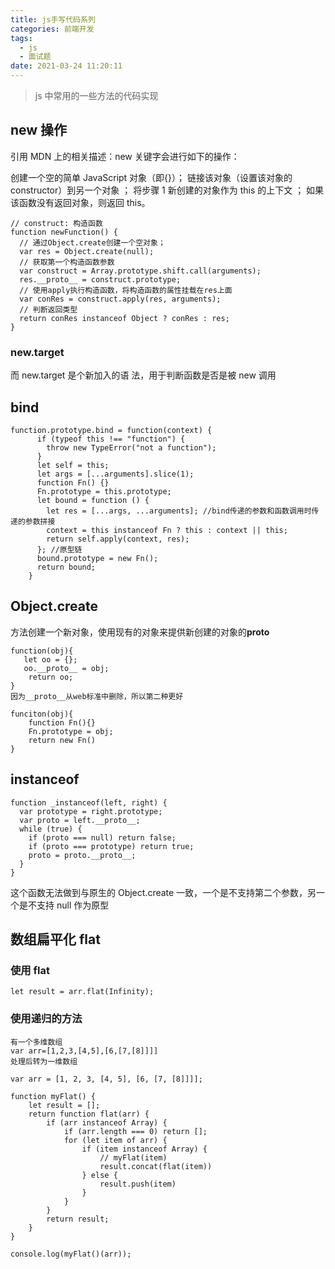 ```yaml
---
title: js手写代码系列
categories: 前端开发
tags:
  - js
  - 面试题
date: 2021-03-24 11:20:11
---
```


> js 中常用的一些方法的代码实现

## new 操作

引用 MDN 上的相关描述：new 关键字会进行如下的操作：

创建一个空的简单 JavaScript 对象（即{}）；
链接该对象（设置该对象的 constructor）到另一个对象 ；
将步骤 1 新创建的对象作为 this 的上下文 ；
如果该函数没有返回对象，则返回 this。

```
// construct: 构造函数
function newFunction() {
  // 通过Object.create创建一个空对象；
  var res = Object.create(null);
  // 获取第一个构造函数参数
  var construct = Array.prototype.shift.call(arguments);
  res.__proto__ = construct.prototype;
  // 使用apply执行构造函数，将构造函数的属性挂载在res上面
  var conRes = construct.apply(res, arguments);
  // 判断返回类型
  return conRes instanceof Object ? conRes : res;
}

```

### new.target

而 new.target 是个新加入的语 法，用于判断函数是否是被 new 调用

## bind

```
function.prototype.bind = function(context) {
      if (typeof this !== "function") {
        throw new TypeError("not a function");
      }
      let self = this;
      let args = [...arguments].slice(1);
      function Fn() {}
      Fn.prototype = this.prototype;
      let bound = function () {
        let res = [...args, ...arguments]; //bind传递的参数和函数调用时传递的参数拼接
        context = this instanceof Fn ? this : context || this;
        return self.apply(context, res);
      }; //原型链
      bound.prototype = new Fn();
      return bound;
    }

```

## Object.create

方法创建一个新对象，使用现有的对象来提供新创建的对象的**proto**

```
function(obj){
   let oo = {};
   oo.__proto__ = obj;
    return oo;
}
因为__proto__从web标准中删除，所以第二种更好

funciton(obj){
    function Fn(){}
    Fn.prototype = obj;
    return new Fn()
}

```

## instanceof

```
function _instanceof(left, right) {
  var prototype = right.prototype;
  var proto = left.__proto__;
  while (true) {
    if (proto === null) return false;
    if (proto === prototype) return true;
    proto = proto.__proto__;
  }
}

```

这个函数无法做到与原生的 Object.create 一致，一个是不支持第二个参数，另一个是不支持 null 作为原型

## 数组扁平化 flat

### 使用 flat

```
let result = arr.flat(Infinity);
```

### 使用递归的方法

```
有一个多维数组
var arr=[1,2,3,[4,5],[6,[7,[8]]]]
处理后转为一维数组

var arr = [1, 2, 3, [4, 5], [6, [7, [8]]]];

function myFlat() {
    let result = [];
    return function flat(arr) {
        if (arr instanceof Array) {
            if (arr.length === 0) return [];
            for (let item of arr) {
                if (item instanceof Array) {
                    // myFlat(item)
                    result.concat(flat(item))
                } else {
                    result.push(item)
                }
            }
        }
        return result;
    }
}

console.log(myFlat()(arr));

```
